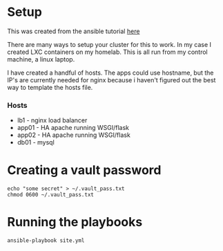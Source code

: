 # Setup

This was created from the ansible tutorial [here](https://www.udemy.com/course/mastering-ansible)

There are many ways to setup your cluster for this to work. In my case I created LXC containers on my homelab. This is all run from my control machine, a linux laptop.

I have created a handful of hosts. The apps could use hostname, but the IP's are currently needed for nginx because i haven't figured out the best way to template the hosts file.

### Hosts

- lb1 - nginx load balancer
- app01 - HA apache running WSGI/flask
- app02 - HA apache running WSGI/flask
- db01 - mysql

# Creating a vault password

```
echo "some secret" > ~/.vault_pass.txt
chmod 0600 ~/.vault_pass.txt
```

# Running the playbooks

```
ansible-playbook site.yml
```
